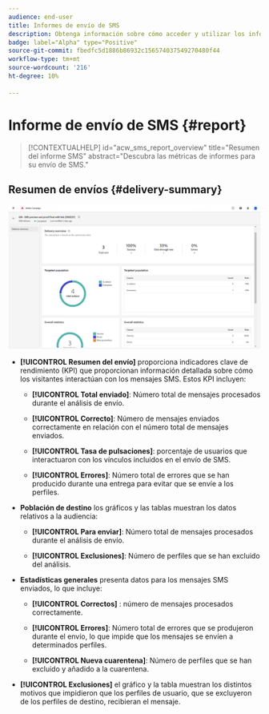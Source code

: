 ```yaml
---
audience: end-user
title: Informes de envío de SMS
description: Obtenga información sobre cómo acceder y utilizar los informes de envío de SMS
badge: label="Alpha" type="Positive"
source-git-commit: fbedfc5d1886b86932c156574037549270480f44
workflow-type: tm+mt
source-wordcount: '216'
ht-degree: 10%

---
```


# Informe de envío de SMS {#report}

>[!CONTEXTUALHELP]
>id="acw_sms_report_overview"
>title="Resumen del informe SMS"
>abstract="Descubra las métricas de informes para su envío de SMS."

## Resumen de envíos {#delivery-summary}

![](assets/reporting_sms.png)

* **[!UICONTROL Resumen del envío]** proporciona indicadores clave de rendimiento (KPI) que proporcionan información detallada sobre cómo los visitantes interactúan con los mensajes SMS. Estos KPI incluyen:

   * **[!UICONTROL Total enviado]**: Número total de mensajes procesados durante el análisis de envío.

   * **[!UICONTROL Correcto]**: Número de mensajes enviados correctamente en relación con el número total de mensajes enviados.

   * **[!UICONTROL Tasa de pulsaciones]**: porcentaje de usuarios que interactuaron con los vínculos incluidos en el envío de SMS.

   * **[!UICONTROL Errores]**: Número total de errores que se han producido durante una entrega para evitar que se envíe a los perfiles.

* **Población de destino** los gráficos y las tablas muestran los datos relativos a la audiencia:

   * **[!UICONTROL Para enviar]**: Número total de mensajes procesados durante el análisis de envío.

   * **[!UICONTROL Exclusiones]**: Número de perfiles que se han excluido del análisis.

* **Estadísticas generales** presenta datos para los mensajes SMS enviados, lo que incluye:

   * **[!UICONTROL Correctos]** : número de mensajes procesados correctamente.

   * **[!UICONTROL Errores]**: Número total de errores que se produjeron durante el envío, lo que impide que los mensajes se envíen a determinados perfiles.

   * **[!UICONTROL Nueva cuarentena]**: Número de perfiles que se han excluido y añadido a la cuarentena.

* **[!UICONTROL Exclusiones]** el gráfico y la tabla muestran los distintos motivos que impidieron que los perfiles de usuario, que se excluyeron de los perfiles de destino, recibieran el mensaje.
